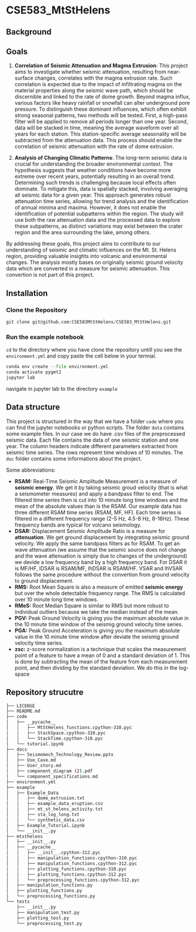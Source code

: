 # CSE583_MtStHelens

## Background



## Goals
1. **Correlation of Seismic Attenuation and Magma Extrusion**: This project aims to investigate whether seismic attenuation, resulting from near-surface changes, correlates with the magma extrusion rate. Such correlation is expected due to the impact of infiltrating magma on the material properties along the seismic wave path, which should be discernible and linked to the rate of dome growth. Beyond magma influx, various factors like heavy rainfall or snowfall can alter underground pore pressure. To distinguish these dominant influences, which often exhibit strong seasonal patterns, two methods will be tested. First, a high-pass filter will be applied to remove all periods longer than one year. Second, data will be stacked in time, meaning the average waveform over all years for each station. This station-specific average seasonality will be subtracted from the attenuation data. This process should enable the correlation of seismic attenuation with the rate of dome extrusion.<br>

2. **Analysis of Changing Climatic Patterns**: The long-term seismic data is crucial for understanding the broader environmental context. The hypothesis suggests that weather conditions have become more extreme over recent years, potentially resulting in an overall trend. Determining such trends is challenging because local effects often dominate. To mitigate this, data is spatially stacked, involving averaging all seismic data for a given year. This approach generates robust attenuation time series, allowing for trend analysis and the identification of annual minima and maxima. However, it does not enable the identification of potential subpatterns within the region. The study will use both the raw attenuation data and the processed data to explore these subpatterns, as distinct variations may exist between the crater region and the area surrounding the lake, among others.<br>

By addressing these goals, this project aims to contribute to our understanding of seismic and climatic influences on the Mt. St. Helens region, providing valuable insights into volcanic and environmental changes. The analysis mostly bases on originally seismic ground velocity data which are converted in a measure for seismic attenuation. This convertion is not part of this project.

## Installation
### Clone the Repository 
```python
git clone git@github.com:CSE583MtStHelens/CSE583_MtStHelens.git
```
### Run the example notebook
```cd``` to the directory where you have clone the repository untill you see the ```environment.yml``` and copy paste the cell below in your termial.
```python
conda env create --file environment.yml
conda activate pygmt2
jupyter lab
```
navigate in jupyter lab to the directory ```example```


## Data structure
This project is structured in the way that we have a folder ```code``` where you can find the jupyter notebooks or python scripts. The folder ```data``` contains some example files. In our case we do have .csv files of the preprocessed seismic data. Each file contains the data of one seismic station and one year. The column headers indicate different parameters extracted from seismic time series. The rows represent time windows of 10 minutes. The ```doc``` folder contains some informations about the project.<br>

Some abbreviations:<br>
- **RSAM:** Real-Time Seismic Amplitude Measurement is a measure of **seismic energy**. We get it by taking seismic groud velocity (that is what a seismometer measures) and apply a bandpass filter to end. The filtered time series then is cut into 10 minute long time windows and the mean of the absolute values than is the RSAM. Our example data has three different RSAM time series (RSAM, MF, HF). Each time series is filtered in a different frequency range (2-5 Hz, 4.5-8 Hz, 8-16Hz). These frequency bands are typical for volcano seismology.
- **DSAR:** Displacement Seismic Amplitude Ratio is a measure for **attenuation**. We get ground displacement by integrating seismic ground velocity. We apply the same bandpass filters as for RSAM. To get an wave attenuation (we assume that the seismic source does not change and the wave attenuation is simply due to changes of the underground) we devide a low frequency band by a high frequency band. For DSAR it is MF/HF, lDSAR is RSAM/MF, lhDSAR is RSAM/HF. VSAR and lhVSAR follows the same procedure without the convertion from ground velocity to ground displacement.
- **RMS:** Root Mean Square is also a measure of emitted **seismic energy** but over the whole detectable frequency range. The RMS is calculated over 10 minute long time windows.
- **RMeS:** Root Median Square is similar to RMS but more robust to individual outliers because we take the median instead of the mean.
- **PGV:** Peak Ground Velocity is giving you the maximum absolute value in the 10 minute time window of the seismig ground velocity time series.
- **PGA:** Peak Ground Acceleration is giving you the maximum absolute value in the 10 minute time window after deviate the seismig ground velocity time series.
- **zsc:** z-score normalization is a technique that scales the measurement point of a feature to have a mean of 0 and a standard deviation of 1. This is done by subtracting the mean of the feature from each measurement point, and then dividing by the standard deviation. We do this in the log-space

## Repository strucutre
```bash
├── LICENSE
├── README.md
├── code
│   ├── __pycache__
│   │   ├── MtStHelens_functions.cpython-310.pyc
│   │   ├── StackSpace.cpython-310.pyc
│   │   └── StackTime.cpython-310.pyc
│   └── tutorial.ipynb
├── docs
│   ├── Seismomech_Technology_Review.pptx
│   ├── Use_Case.md
│   ├── User_story.md
│   ├── component_diagram (2).pdf
│   └── component_specifications.md
├── environment.yml
├── example
│   ├── Example_Data
│   │   ├── dome_extrusion.txt
│   │   ├── example_data_eruption.csv
│   │   ├── mt_st_helens_activity.txt
│   │   ├── sta_log_long.txt
│   │   └── synthetic_data.csv
│   ├── Example_Tutorial.ipynb
│   └── __init__.py
├── mtsthelens
│   ├── __init__.py
│   ├── __pycache__
│   │   ├── __init__.cpython-312.pyc
│   │   ├── manipulation_functions.cpython-310.pyc
│   │   ├── manipulation_functions.cpython-312.pyc
│   │   ├── plotting_functions.cpython-310.pyc
│   │   ├── plotting_functions.cpython-312.pyc
│   │   └── preprocessing_functions.cpython-312.pyc
│   ├── manipulation_functions.py
│   ├── plotting_functions.py
│   └── preprocessing_functions.py
└── tests
    ├── __init__.py
    ├── manipulation_test.py
    ├── plotting_test.py
    └── preprocessing_test.py
```
